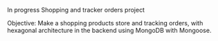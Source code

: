 In progress
Shopping and tracker orders project

Objective: Make a shopping products store and tracking orders, with hexagonal architecture in the backend using MongoDB with Mongoose.
